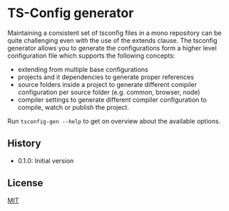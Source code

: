 # TS-Config generator

Maintaining a consistent set of tsconfig files in a mono repository can be quite challenging even with the use of the extends clause. The tsconfig generator allows you to generate the configurations form a higher level configuration file which supports the following concepts:

- extending from multiple base configurations
- projects and it dependencies to generate proper references
- source folders inside a project to generate different compiler configuration per source folder (e.g. common, browser, node)
- compiler settings to generate different compiler configuration to compile, watch or publish the project.

Run `tsconfig-gen --help` to get on overview about the available options.

## History

- 0.1.0: Initial version

## License
[MIT](https://github.com/Microsoft/tsconfig-gen/blob/main/License.txt)
